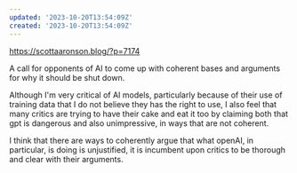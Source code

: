 ```yaml
---
updated: '2023-10-20T13:54:09Z'
created: '2023-10-20T13:54:09Z'
---
```

https://scottaaronson.blog/?p=7174

A call for opponents of AI to come up with coherent bases and arguments for why it should be shut down.

Although I'm very critical of AI models, particularly because of their use of training data that I do not believe they has the right to use, I also feel that many critics are trying to have their cake and eat it too by claiming both that gpt is dangerous and also unimpressive, in ways that are not coherent.

I think that there are ways to coherently argue that what openAI, in particular, is doing is unjustified, it is incumbent upon critics to be thorough and clear with their arguments.